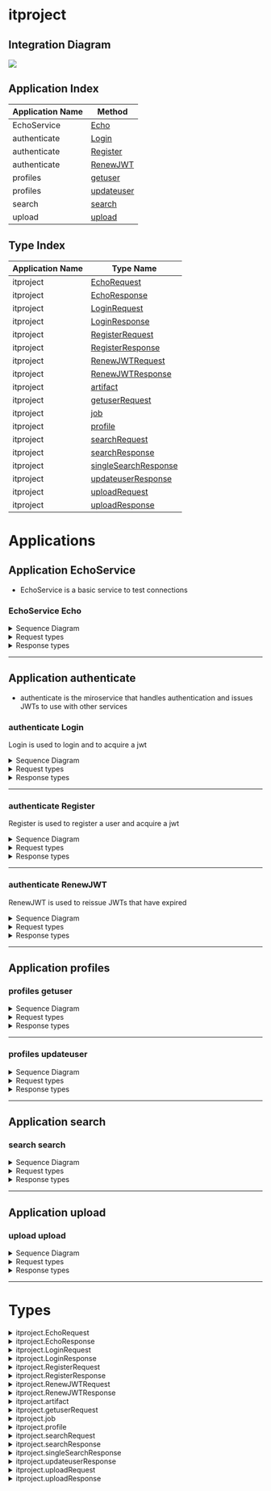 


# itproject
## Integration Diagram
<img src="https://plantuml.com/plantuml/svg/~1UDgCparByq0GmF7xVefvJZq5-iQ3XrBwaYXU6f28Xo9bt8pTjPkTC3j1HVpkKg8zz9GvBVl_xSjey9ZH20RDBrq_LkLTiIiUrbMHmxRC2yWoo4lObHKK-Ntrxq87tphuhsQL54Mx9XZr6WYyji9lPDKuNnCa9I7MpvPCiXW86lo0oV_PpHmS-QDJaqu-jYZOWEMcvKXHuSi0RD2UZi9ThBSSME0si61uSbxfN5bgahvi0jgJ0LYBy7k_jHNV98xcs-nRuLSVA3q39ZYCOR5m_kZ2-UtbqkphbpvCp64CMROyh_Q9KAphm_Jgn65wOLqR6EkUpQxPxCAmKqTHlKMb7i-lyVmFhoZMNHD-0W00__y7ufA5">




## Application Index

| Application Name | Method |
|----|----|
| EchoService | [Echo](#EchoService-Echo) |
| authenticate | [Login](#authenticate-Login) |
| authenticate | [Register](#authenticate-Register) |
| authenticate | [RenewJWT](#authenticate-RenewJWT) |
| profiles | [getuser](#profiles-getuser) |
| profiles | [updateuser](#profiles-updateuser) |
| search | [search](#search-search) |
| upload | [upload](#upload-upload) |

## Type Index

| Application Name | Type Name |
|----|----|
| itproject | [EchoRequest](#itproject.EchoRequest) | 
| itproject | [EchoResponse](#itproject.EchoResponse) | 
| itproject | [LoginRequest](#itproject.LoginRequest) | 
| itproject | [LoginResponse](#itproject.LoginResponse) | 
| itproject | [RegisterRequest](#itproject.RegisterRequest) | 
| itproject | [RegisterResponse](#itproject.RegisterResponse) | 
| itproject | [RenewJWTRequest](#itproject.RenewJWTRequest) | 
| itproject | [RenewJWTResponse](#itproject.RenewJWTResponse) | 
| itproject | [artifact](#itproject.artifact) | 
| itproject | [getuserRequest](#itproject.getuserRequest) | 
| itproject | [job](#itproject.job) | 
| itproject | [profile](#itproject.profile) | 
| itproject | [searchRequest](#itproject.searchRequest) | 
| itproject | [searchResponse](#itproject.searchResponse) | 
| itproject | [singleSearchResponse](#itproject.singleSearchResponse) | 
| itproject | [updateuserResponse](#itproject.updateuserResponse) | 
| itproject | [uploadRequest](#itproject.uploadRequest) | 
| itproject | [uploadResponse](#itproject.uploadResponse) | 



# Applications




## Application EchoService


- EchoService is a basic service to test connections 






### <a name=EchoService-Echo></a>EchoService Echo

<details>
<summary>Sequence Diagram</summary>

<img src="https://plantuml.com/plantuml/svg/~1UDgCZp5F-p0GnNT_YlVlakLlY91OaEEs8XPYe97QC7MeZ7ig1iUERBT2V7gKK507XhpjxltktLqnMQmeC4bdTFdSDWzgfTRBLjMuRse5pb4tM3KjLFtO_lj59wTElfKjKjOn7pl7JF0v1eUPCgzXG_5a3SsW4tObI-_Mzphg3ft-UAAKz84szfDmSrkoRBCZN4n1yB5aLVLN6rN5jbpkIjnzOzfaUzAPXarRmVde21DSY7XnHv8szp6yaSbN0x-cr0UVI5oFY8GuiuT8vENyF-O_bcHxkanVaDyFltu5003__tIXSsi0">

</details>


<details>
<summary>Request types</summary>




<img src="https://plantuml.com/plantuml/svg/~1UDgCaB_AmZ0SHVSynVswz1EjE4ifBIQ8ImCbpXBIq4Rwp_pIINnt4SGvPpvSBgUae7rOnu6bqR0qHHHVjRegUHQrQ2ebE4wI2sGPk4Gj5GI_gB-V6hqQ_PMPGHCXSTEoXWIQS3iWp_7FTxCtlMitS67nyzsQi1UcdnlxM2q550MUR8lH4kdEuWWAtaqTUx7IJksds3i00F__-0H2zW00">


</details>


<details>
<summary>Response types</summary>




EchoResponse is the response from the EchoService 

<img src="https://plantuml.com/plantuml/svg/~1UDgCq44BWZ0Onl7xFiMJ5uioEeU8qaPqSI3h76CEDTJ9tdMAldi44HttF_zuUNbA2jg7npIoD3gMfeZgIwkhacTHYwPIWkCakK2MWKlKKa7mYrhzQFJLw5-P6JKH4c5wrrXQt4msWIRS3iXphFdEUTCFxGP3MBoxMnFs_nP5WIVROh94khCuWe8VvewzM6ddzhFSEm00__ywP4Nw">


</details>


---




## Application authenticate


- authenticate is the miroservice that handles authentication and issues JWTs to 
use with other services 






### <a name=authenticate-Login></a>authenticate Login
Login is used to login and to acquire a jwt 

<details>
<summary>Sequence Diagram</summary>

<img src="https://plantuml.com/plantuml/svg/~1UDgCaB5Eyp0KHdS_nVTtwV8RN2IMAd5RaGWXGIELC7M8dEIg65AxifqAyVGeQO0C3BcZpz7nrPrF7ZQVOz8CwkObp-xJRRhRv6c2kon9mJcI3DiiHveyvFz-rCdLoRkojG_AXVROiCgQu6o3cMh3AvcWAnLe1kLH25Qhe4hb2REwlBmjc7_NvgISEkAeFfx8UtMWP_r9kBaLBEZG4COfH1oFzg0DY-E_0UAOxRai19Q3gQgWpvrI25O8S8aUbihhQjpGrZ0KWijYWIKS1QVfJ6WzEORVoAAJ8ivxwm9h6kDz1xiVeiesrg5iMf8wd9nzeofSzKljo9-iyHHTzuv4DCW7HsJawZzMtqYoSLwmDPcwE_LN0000__-Wlfnc">

</details>


<details>
<summary>Request types</summary>




<img src="https://plantuml.com/plantuml/svg/~1UDfoA2v9B2efpStXKYSQSAchAn05e4eTGqFytLtzN8CSGrnT59pzNLmLT7KLNFmL_Fn355nTF4CKuKg9DfLejt8bvoGM5oiePPOK5ELdfIQNwFdafsVc1QKMbgOMboWf91Ohn1lOs2XekEZa5oLdPAPeAjZPALHprN8vfEQbW0864000___-pZgr">


</details>


<details>
<summary>Response types</summary>




LoginRequest is the response object from Login that is used in bearer authentic
ation in the header: "Bearer <JWT>" 

<img src="https://plantuml.com/plantuml/svg/~1UDgCqB6gmZ0Knl4zJ_7TBhsY5MSffSK44QI14cSfRQWfDIav4GVntKKGmIt_-SVXy9KKMXzkrucbqR4qHLGVMfsKt8jQD9KI73l91R8CNAAM2e8VrD-NHb-D_fLrKqk4vEW6OnjDixEa4xI4ymPvZd--Shwxc7u14sRlHjs5zGz6KU31bXZl0LjGyCOExCbARVltRgy0003__xnOHLu0">


</details>


---


### <a name=authenticate-Register></a>authenticate Register
Register is used to register a user and acquire a jwt 

<details>
<summary>Sequence Diagram</summary>

<img src="https://plantuml.com/plantuml/svg/~1UDgCq45B-q0G1V3xV8htxwMN_seYU2d9jiK4yM03DPvw2DjagAlffknEHFpqqjhQWWYPuywFzvOP3nuQZp5eZdJ-N1Rt-I9VpiiymrsHvL0AMO55KIBF7if_FtHmwk2_qYo8yT9lMwex9xvhCJAzlB0JMnlX4Kn05L5ZnAnDO8oQzVTRJE7DkftnPekj-NZa4Co6d-mdu-Os8h7ICYwZa2WiUME3iASq_NE7DAMLqbM4oTcRMkpx7bOHeOgKhc9CO5rWB-W3UyAPn8GgXjBuZHg-PAj4gKDFKdTjvx5kUzPMThvxvLgkJkrB3hlE1Kwk3qmZEVgDPtPw-X_JqqhJPKD4CtRD_hXV0G00__ynpvb1">

</details>


<details>
<summary>Request types</summary>




<img src="https://plantuml.com/plantuml/svg/~1UDgCaK5B0p4GHk_v5P-zh58hdgMK5XF4oouiwrd2PbeZsUmwCy63-Dz54B6UyewFnp3mxKKzQvcIQQenJOCgVjB3qz0zkDRrXy5Pt7VMORE1xT1s0vnz72v-q-ghrR-QCNaHh69UYgxW1S-ts6vnQQzd7bzYk4BKXUTN6lMcfrCK9UxfhP0eTZjyc3LeyZ7X3g8SyyciSImfjNwYlsxn8kypXpF7T2Hc2l_Z8iJvp7sQFUNmFSHN0000___nA62-">


</details>


<details>
<summary>Response types</summary>




RegisterResponse is the response from the registration services 

<img src="https://plantuml.com/plantuml/svg/~1UDgCqC4AWa0Gnl7xFiMN5uioEeU8qYxHnGNPpY6ws8gfx4nqYDuzWkZGQV_d7yFmvSIrv_jj475m8euHr9SMPwEFgbHLOPJ4GKk5987KABM1aYUp-D7Wgy6_YcQeYH1LjdF4rbUMvcaa6w4cN7P8KopbPlBDrRKhE9xzrDk6j_yUMOQdMAD_CFOWzcxin4laTcm_wxq3003__umLH_O0">


</details>


---


### <a name=authenticate-RenewJWT></a>authenticate RenewJWT
RenewJWT is used to reissue JWTs that have expired 

<details>
<summary>Sequence Diagram</summary>

<img src="https://plantuml.com/plantuml/svg/~1UDgCpy5Bmp0K1l1x_ehdBhqOBO8NQRCD6qJH5Mh4mmubPeyQJPEIlAhuryl6r5q6_QxVBnzvsUImB8D9sTFbawflv4esIoKhkAuh2Pn3LSEgLY2hMtNoHoUlJluhMoJIaSRUCHCynU1WfaTwHK_MQC8Pw0HjpjAxzOEEkeTUVprWIhh3H_kDS76PCxBa40wVGS6XGO-VTy-AbUNH3igIhRbeSxZwzzgG_TZ2DcVhWlDTMvZWGeGNDwAmDCJmXeRExaDdVODf23vXSRup0eezxYAY5_DJcFzMWctmS7w1VhEz_IS00F__zR1wLm00">

</details>


<details>
<summary>Request types</summary>




<img src="https://plantuml.com/plantuml/svg/~1UDfoA2v9B2efpStXKYSQSAchAn05e4eTGqFytLtzN8CSGrnT59pzNLmLT7KLNFmL_Fn355nTF4CKuKg9DfLejt8bvoGM5oiePPOK5ELdfIQNwFdafsVc1QKMbgOMboWf91Ohn1lOs2XekEZa5oLdPAPeAjZPALHprN8vfEQbW0864000___-pZgr">


</details>


<details>
<summary>Response types</summary>




LoginRequest is the response object from Login that is used in bearer authentic
ation in the header: "Bearer <JWT>" 

<img src="https://plantuml.com/plantuml/svg/~1UDgCqB6gmZ0Knl4zJ_7TBhsY5MSffSK44QI14cSfRQWfDIav4GVntKKGmIt_-SVXy9KKMXzkrucbqR4qHLGVMfsKt8jQD9KI73l91R8CNAAM2e8VrD-NHb-D_fLrKqk4vEW6OnjDixEa4xI4ymPvZd--Shwxc7u14sRlHjs5zGz6KU31bXZl0LjGyCOExCbARVltRgy0003__xnOHLu0">


</details>


---







## Application profiles






### <a name=profiles-getuser></a>profiles getuser

<details>
<summary>Sequence Diagram</summary>

<img src="https://plantuml.com/plantuml/svg/~1UDgCaC5Ej30KXVTzYlFFPZP_5KpS6EZCH8XnuP0ehcP12bn9jL3I5cDyUiCCWxDmmLtUx-lfoLql7hPUOz5CwkurpnxIVVgyozC4zrcIWdCa6VPPZZHvpF_DwkBKnLtPrdbf_T1gLfdEMwEnwgrvKvhS2jAX25WjlIob8wpgyhGBcVjGNI-jRD7AhoToJZRqehu9DxS1yyfhmZa64KT3Vd1aMHp_jKOSimCNHO2xsPILLv_IqrW0HS154PveCGKm_2hXg4IS7vsPrtHf74O-_X1LHXkBKWyabE-jUQVANqslekiZ5OWchR54dTZyn-QC1BiC3jYMkdgytqy0003__vZsZdu0">

</details>


<details>
<summary>Request types</summary>




<img src="https://plantuml.com/plantuml/svg/~1UDgCaC6AmZ0OXEzvYjbUkijQyIobj9WWNXeeyIob3JLIsvh_pqbyToc8vtp7uMCOfYHkFOVxAD9eH9eYYezQdOq-gberbL4I1oqLiWnIezO6IfxCprUDRetUAhgn9KBYfYLmWfPmsI7FyIiti--khl-3uyNFDzlnTh0SoFh6Fe8bHb7WAVwnHgx77iJUJODuYT9E_VhPEm00__-LnaGT">


</details>


<details>
<summary>Response types</summary>





<img src="https://plantuml.com/plantuml/svg/~1UDgCai5kip0GXEz-YlcvvAzJeYJ7A8eI5LJr4gIMdf4nJcjgR6gRGrNbtQk8a9AeIEoDsM7cqyfRvvdrJQN8PFIGoGIZvcpTlQR9OxoFdtTf7E4XYMA48Q84-oH573sb_oxMqQcZMGbNp3a4p7fvODox0CmXcsEznl_etbZ-BeixI5zRKmhkPvqHcms-oHI5SDpAsakZiOBpLketCeMI-gF_xQLNubSuThsboS-LYy7AqkHT6pTLpVHNFxbWNhWhuM-Y8OBQceDKeeLO3aASRHt8vLvOWT8NyTa8pGNMdRwXb4oHIzD741MJgYyS6gKopIhH5qydkKajJTu6divwksn_RFUrvBwnLt6D4_QwuaYo9MWO8fZFPZH0DhyL5cGhT75wzZy1003__wn3qDm0">


</details>


---


### <a name=profiles-updateuser></a>profiles updateuser

<details>
<summary>Sequence Diagram</summary>

<img src="https://plantuml.com/plantuml/svg/~1UDgCa45Fiq0GXk_pA-RhfPTl5Koy6DYs4M8yM9AAfnx806EpTc79xcAClzvGQSl5X3dky-pxJcOvUs2vn5apgfktF7jAj-bkawS9FcP9Ya9Wak4sop5DdlD_5tLswknTOUqyMTyt6YhJUciqBZfhtfLcjq1oM0HGawUI7EEYBd_VGd17rNPagS66lbxOEJhmg_fclBiFm2kl6Syn60dikveyzuujnF4V1ECOza8M0JvCVQgy-YJFmoPO148MuKKenYJ0gnKELYJ4IJD7m9gdS3-WeIAgZ3OMIzspLBwpveChVtCjth7hJEiukZs94gFnny4ojtBr7rTd967Q4S2Qstguw4y0003__yqDbXC0">

</details>


<details>
<summary>Request types</summary>




<img src="https://plantuml.com/plantuml/svg/~1UDgCai5kip0GXEz-Ylsvv2yfKP9Z54M92gfw2L9BpyWOfrrgR6gl3rMLTwyYGagY8h4tPfUPJoDl7N5BlbPiCdhOP0AZvdowUytInsIVFE-o98Q7D4uWYY1EOPzcaCHFsR_BwMZNqQnCAEuS1DmI7hWW5m1taCzXlOR_yRsnuXtBEq1ghAcae5bt29iDVBCfbD89YmsXqR02HnRr6vk2GltH_oOa9N-5OvTRcU8SkHYCh4pHfGbJDrn_zPrBJj9T2NyJ3H6WRZor2Cj1XCQQ0ohPOLpQWXM4uOlyz58B2UjEtuGXcqA1fWyWQuwgBnoyKhdcjUoBfq9kN2jJj8QdKc-NxO_jla51tbxPUIVjTSIHvKi8emY2-MmM1f3FRuK5sqfTdXxzJm000F__uHRG6m00">


</details>


<details>
<summary>Response types</summary>





<img src="https://plantuml.com/plantuml/svg/~1UDgCaB4AmZ0KHVTynRLB5Qpu0QMqc20k3PGuIsWVMAbDo4icyTz54EUS-N2vd9QZ3J4z5r5c8yeIMVpKxchqMVLgw8oIE6cfK5MG6hqsKF9YDdyrUpNxgnWNounYZZwu1utnaFna8oMcC11xjp8Li8pRiQwnbNiNnliyxT0qU8ctQ6cTlda-0G00__-EjJra">


</details>


---




## Application search






### <a name=search-search></a>search search

<details>
<summary>Sequence Diagram</summary>

<img src="https://plantuml.com/plantuml/svg/~1UDgCq3zFyp0G1l3Td-BUBbrUGuh4WXAt5OaG0urKmjGXkZX7Qd3io7OHujEZDEaVYIKtHNS_FK_a-UHXypbCcf6ktuhyATjastMHfV2Ofnbm3caEcxo0B7qk_ftfvDJ9_yfMFg0BXrOpQKrmLiFC4pgvdm5wA2DMOy0AFS6iheRTWlbFPJfqs4ABto_aFJRqgdu8xkuZ5bJG14C8n7pyOadoPmT9mdPSb14yd1JAeBumKDyCPSH5kJWVoyxPTwN9CxYmHSzYpe-knI3toZHmaJLTsrql-xfOMcqTLFf0GeNEsG-IuMResPBlhF4KtnwHW7ZKZICoOlaVbgUJODVv4LkHgVkt_0q00F__Z-gIT000">

</details>


<details>
<summary>Request types</summary>




<img src="https://plantuml.com/plantuml/svg/~1UDgCaBqAmZ0OHVSynRLB5QquIoaj9eXB0oNE4j9W8_qp-Jg9xow2EEVCXylbb86qfsNeMHeDIrD4yLEhgv9dKOkcKeBZ9Bb0be5Br591y8jQ_TNerUYlpFGw12Hkd1TAe0Dk1-GvrdmtUTEvTWD7ivyUrj0-MErDrzZdOWEXAF1YMv3r0uu8vDruPszMsh7z1li4003__xvcGi00">


</details>


<details>
<summary>Response types</summary>





<img src="https://plantuml.com/plantuml/svg/~1UDgCai5Bmp0OnU_vAvwzJ3DRkkiePSCMyRB2LiybPfzR94jhlkGa-zz5tCI2Gh_Zu_VUBuUiE2WVuicAsUGJinactGLTFxVDOxsfj-kshl3GL3NI55M3JTEYhfxQcnzqykhajmfj5JCI9kNrSKiyz8ufWM9qEOe2jzLzx_NHxEzWmk3xDz8X6zCeIto8EJnnj86nX9GxUe_aDA5WumwMTgD6AQKuNzMNshTpyR_pZvsh-SNqM8A3D-uWvdYDrdPEdUXtE1WTeXz5aScFiRFeSiWqHP9dcKpGBSIAtFxh0tm6003__v4MXpi0">


</details>


---




## Application upload






### <a name=upload-upload></a>upload upload

<details>
<summary>Sequence Diagram</summary>

<img src="https://plantuml.com/plantuml/svg/~1UDgCa3rFmp0GXlVx5KUNBXXI91QKkAr8X1Xef1Ac3j4rFYfJDuvi1o5-FSf7eH9BRhBkVVIyriqd3ypdE6b6TFrMv4_P9jkkYop5nppDK0XCSzpa1MRfSt7rYqwsJluhh7mW5zgJWShMmLc3ixOnbjGCoMCPWQ90U_ACCxKVTWlmHrqtvEY49_fwOU_fmA_wc_7kFeAWWs4S91YByGL9yc-7IG8x8Si87yuKLK5_Kk2k6Sj8o7BHXue2buspxzemu1-rwAXOY1wpHq35b-6kYpfzN5bZ7UvDorA7njaFhiBDKBfbtzZQStpRGnBZaJuuvbekht5vZYHS-YDOSQsws_q4003__tcDZ880">

</details>


<details>
<summary>Request types</summary>




<img src="https://plantuml.com/plantuml/svg/~1UDgCa35BnJ0OHVVyYckNAhNYN4ffCK5S6YXnbfW6ZRH9JRuC8k-_Fnuytfmp7owNCoRIaVA-iReOLjSeugfExqg-Ybaian8SBv8Bj2sun2mL17zJTpUrUBNuApERJWcLyqUc2ZhXunbzZtl-6ABvTki371qn_5X3J_dOWbuN-vjj8Wm3_ba34pnPJ-Zm-KSsiGPUxnOT4aNdlzY9ZTQlbuJd0000__-iMqYf">


</details>


<details>
<summary>Response types</summary>





<img src="https://plantuml.com/plantuml/svg/~1UDgCqB4AmZ0KXU4zJt7iKaKhpb9AYmdYqa29iuGsQ2Ks9JUPn7SNGGIt_FF7vN9g2jg7-B0iJuxbEPBwqkQiv56qeckKu3X8Bb0Ku1AjL13yf1O_cdmr-LVMMqs4BCxMwQ4pDBk9J0PDkEnGbbZoZVFzRHnM6CFitTtqOVklKLLuiZMYjzY3WX-dAtknsap3Pxbt0000__zbJKPq">


</details>


---


# Types







<a name=itproject.EchoRequest></a><details>
<summary>itproject.EchoRequest</summary>

### itproject.EchoRequest


- EchoRequest is the request object for EchoService 

<img src="https://plantuml.com/plantuml/svg/~1UDgCq4qBWa0Gnl7xV8edBnObT0uHfHsYYmkodMFHHGLVo5bFqNUF8ABZ_iy_Xk79nTl5h-D0SN0KnmZgIukRqHSkkIeCAvorOYG9b4Qf3LXTpUP7Wwy6_qhrO4KGSTtDbNkiJdm4AxWVaQROgiEyr5tVxF07a6LuqXwZ4x6jmmdYbtvgwKMvcvhFMky0003__-CCGIm0">
<a href="https://plantuml.com/plantuml/svg/~1UDgCqB6gmZ0Knl4zJ_7TBhsY5MSffSK4SMcWn5b26jfAssXEEedlBeA8O_xpZyFXAobe7vPfP6bqB4qHrOTMPoMFeXPDfGJ7GNA1B0ENgAM2u2VrzwNHLwD_PMRKH4Y4wLrZxukba40JBZlaEVxvnddJ3-qAGxXvTxKcR7yeYW8FjiPaYNHdiGS5FymTUxBIpkrxjrS0003__wMqHIu0">Full Diagram</a>


#### Fields


| Field name | Type | Description |
|----|----|----|
| message | string | |

</details>
<a name=itproject.EchoResponse></a><details>
<summary>itproject.EchoResponse</summary>

### itproject.EchoResponse


- EchoResponse is the response from the EchoService 

<img src="https://plantuml.com/plantuml/svg/~1UDgCqBsgma0GnV5-dkBSDBcY0Mi98S4Tn2OBOQrbIPOaa0_PMIlntKKGiTn__MCOJYd1-d2V9qgZepH5L1zQNOm-SSrDPLZXg1KZow0qQct0wcp-lZJwQlIlr4vM10ctmzeukQsBk0HMSDqZp_6lTgjlXx7Ru5UWAF2WBMOdOdk70oJuSUdfIQLRklTUhm000F__Rxv1-000">
<a href="https://plantuml.com/plantuml/svg/~1UDgCq44BWZ0Onl7xFiMJ5uioEeU8qaPqSI3h76CEDTJ9tdMAldi44HttF_zuUNbA2jg7npIoD3gMfeZgIwkhacTHYwPIWkCakK2MWKlKKa7mYrhzQFJLw5-P6JKH4c5wrrXQt4msWIRS3iXphFdEUTCFxGP3MBoxMnFs_nP5WIVROh94khCuWe8VvewzM6ddzhFSEm00__ywP4Nw">Full Diagram</a>


#### Fields


| Field name | Type | Description |
|----|----|----|
| message | string | |

</details>
<a name=itproject.LoginRequest></a><details>
<summary>itproject.LoginRequest</summary>

### itproject.LoginRequest


- LoginRequest is empty because the Bas64(username:password) is contained in the 
header of the request 

<img src="https://plantuml.com/plantuml/svg/~1UDfoA2v9B2efpStXKYSQSAchAn05e4eTGqFytLtzN8CSGrnT59pzNLmLT7KLNFmL_Fn355nTF4CKuKg9DfLejt8bvoGM5oiePPOK5ELdfIQN-EIdP-O5fHQMfXQNA2aa5Yl46zZOA6YuwEGN9MTafcWgsDafL7FLSZcavgM0mWKG003__yg9EeS0">
<a href="https://plantuml.com/plantuml/svg/~1UDfoA2v9B2efpStXKYSQSAchAn05e4eTGqFytLtzN8CSGrnT59pzNLmLT7KLNFmL_Fn355nTF4CKuKg9DfLejt8bvoGM5oiePPOK5ELdfIQNwFdafsVc1QKMbgOMboWf91Ohn1lOs2XekEZa5oLdPAPeAjZPALHprN8vfEQbW0864000___-pZgr">Full Diagram</a>

</details>
<a name=itproject.LoginResponse></a><details>
<summary>itproject.LoginResponse</summary>

### itproject.LoginResponse


- LoginRequest is the response object from Login that is used in bearer authentic
ation in the header: "Bearer <JWT>" 

<img src="https://plantuml.com/plantuml/svg/~1UDfoA2v9B2efpStXKYSQSAchAn05e4eTGqFytLtzN8CSGrnT59pzNLmLT7KLNFmL_Fn355nTF4CKuKg9DfLejt8bvoGM5oie-UIdP-O5fHONvESLfoef91Ohn1iesDWeQBZev1SbPsIcQ2gWA56mirEevj9Mo2elKR1IA2ufoinBvwhbSaZDIm655Y000F__-FH1N000">
<a href="https://plantuml.com/plantuml/svg/~1UDgCqB6gmZ0Knl4zJ_7TBhsY5MSffSK44QI14cSfRQWfDIav4GVntKKGmIt_-SVXy9KKMXzkrucbqR4qHLGVMfsKt8jQD9KI73l91R8CNAAM2e8VrD-NHb-D_fLrKqk4vEW6OnjDixEa4xI4ymPvZd--Shwxc7u14sRlHjs5zGz6KU31bXZl0LjGyCOExCbARVltRgy0003__xnOHLu0">Full Diagram</a>


#### Fields


| Field name | Type | Description |
|----|----|----|
| jwt | string | |

</details>
<a name=itproject.RegisterRequest></a><details>
<summary>itproject.RegisterRequest</summary>

### itproject.RegisterRequest


- RegisterRequest contains all the information to register the user in the databa
se 

<img src="https://plantuml.com/plantuml/svg/~1UDgCaK5Bn30GHk_v5PzxgR8kU9PbsSK4yT90YMS9pRG6qbPd4Zo8_rq44TjJtl7n60Q-isJFkKn9DTMefa4Ll-dbsTb7qvhkuep6WzK6XmEqHMiTZ7voLtzfzTNgNrMVl0Xs7OrHCd57xuKax-05BtSu7d6jRnVkNsEumIR2wOHFjGTDFYRSGpB7ULHx32Mbra_qtxrvaO-5myen3SHCOHiN8PvNxakTQGu_Gtm7003__maoOBe0">
<a href="https://plantuml.com/plantuml/svg/~1UDgCaK5B0p4GHk_v5P-zh58hdgMK5XF4omQMU9QmcTP8ThVE97WG_xi88jqzvHqVZs7WsqlsdCkGL5EDQXfKyPSUNfnzCgtf3iveF5fjiDb0MxJMmUXdT_MVLb-j_bNroOjWrT4fIYRkwAEGv1MyuFKUsoskzUt4_LiCDuZvpDCxzVbkaMEtmvTQWmOV4nuWcUDuKciSIqgj7-ZIdRt8vyHXvfYEn4nX6HSX7cVkM-rf3B-J_0G00F__EbDal000">Full Diagram</a>


#### Fields


| Field name | Type | Description |
|----|----|----|
| email | string | |
| fullName | string | |
| password | string | |
| preferredName | string | |
| username | string | |

</details>
<a name=itproject.RegisterResponse></a><details>
<summary>itproject.RegisterResponse</summary>

### itproject.RegisterResponse


- RegisterResponse is the response from the registration services 

<img src="https://plantuml.com/plantuml/svg/~1UDfoA2v9B2efpStXKYSQSAchAn05e4eTGqFytLtzN8CSGrnT59pzNLmLT7KLNFmL_Fn355nTF4CKuKg9DfLejt8bvoGM5oie1QMcPnQNf1O5fHONvESLfoef91Ohn1iesDWeQBZev1SbPsIcQ2gWgrAmirEevj9Mo2elKR1IA2ufoinBvwhbSaZDIm656I000F__hxD3z000">
<a href="https://plantuml.com/plantuml/svg/~1UDgCqC4AWa0Gnl7xFiMN5uioEeU8qYxHnGNPpY6ws8gfx4nqYDuzWkZGQV_d7yFmvSIrv_jj475m8euHr9SMPwEFgbHLOPJ4GKk5987KABM1aYUp-D7Wgy6_YcQeYH1LjdF4rbUMvcaa6w4cN7P8KopbPlBDrRKhE9xzrDk6j_yUMOQdMAD_CFOWzcxin4laTcm_wxq3003__umLH_O0">Full Diagram</a>


#### Fields


| Field name | Type | Description |
|----|----|----|
| jwt | string | |

</details>
<a name=itproject.RenewJWTRequest></a><details>
<summary>itproject.RenewJWTRequest</summary>

### itproject.RenewJWTRequest


- RenewJWTRequest is empty becayse Bearer <JWT> should be used with this method 

<img src="https://plantuml.com/plantuml/svg/~1UDfoA2v9B2efpStXKYSQSAchAn05e4eTGqFytLtzN8CSGrnT59pzNLmLT7KLNFmL_Fn355nTF4CKuKg9DfLejt8bvoGM5oiePPOK5ELdfIQN1ANcfPPxXOS4fHQMfXQNA2aa5Yl46zZOA6YuwEGN9MTafcWgsDafL7FLSZcavgM0WWOG003__tzhEuG0">
<a href="https://plantuml.com/plantuml/svg/~1UDfoA2v9B2efpStXKYSQSAchAn05e4eTGqFytLtzN8CSGrnT59pzNLmLT7KLNFmL_Fn355nTF4CKuKg9DfLejt8bvoGM5oiePPOK5ELdfIQNw0MbvgMMUuM71AKMbgOMboWf91Ohn1lOs2XekEZa5oLdPAPeAjZPALHprN8vfEQbWC864000__-qEZko">Full Diagram</a>

</details>
<a name=itproject.RenewJWTResponse></a><details>
<summary>itproject.RenewJWTResponse</summary>

### itproject.RenewJWTResponse


- RenewJWTResponse is used to renew jwts 

<img src="https://plantuml.com/plantuml/svg/~1UDfoA2v9B2efpStXKYSQSAchAn05e4eTGqFytLtzN8CSGrnT59pzNLmLT7KLNFmL_Fn355nTF4CKuKg9DfLejt8bvoGM5oie1QNcfPPxXOS4fHONvESLfoef91Ohn1iesDWeQBZev1SbPsIcQ2gWgrAmirEevj9Mo2elKR1IA2ufoinBvwhbSaZDIm656I000F__YiD3LW00">
<a href="https://plantuml.com/plantuml/svg/~1UDgCqB4AmZ0KXU4zJt7iKaKhpb9AYmcYGmCbuYYb3TfIav8RwI2-kmZYu9H__hXSJaw-Tlvn7rWS78jZ1FMbnKd9lIX5LIZ1iPDS84d09Kgf8FX1pNuq-6hmhwmPQY94bJPwEfvLfMcqXdI4cd3P84qnvolhcblNBj3vqTbUDtxzxv5bUB8b-ibZ2_AkCrVsOhasxMUzTm000F__P0z7M000">Full Diagram</a>


#### Fields


| Field name | Type | Description |
|----|----|----|
| jwt | string | |

</details>
<a name=itproject.artifact></a><details>
<summary>itproject.artifact</summary>

### itproject.artifact



<img src="https://plantuml.com/plantuml/svg/~1UDgCa3yBmZ0GnVTyYcUNAhNWBAMqc20k3KYS9QHLWp6Lv9p4xow2_yRyjhlxSJnU4qa7kbqSovDXUOuatcgxKt8jEh5jbU1OIIvGbk0IdLGGVACcNpNvQt9MPfoE4PaEP0_QK0OTiL-WgZ3byp6Oa-rd-5nHrxYp0lqGJR1NigF74f62zKTMm5b__f_9aXj-YmTh1j-_odm6003__s85IrC0">
<a href="https://plantuml.com/plantuml/svg/~1UDgCaCrAn30KXVTvYcCtLMh5jPJIOeAuQK3YMa8QzMecBScTrJ3lFWpCtpBVxbu-3eSpPBQ9jviWwc94NQE8apf-6lsc9lKn6YNnggL2sq9gJDf0oNTpTr6BKukx2XTipgXiOlgsZYlOZAzdT1tkvUEIt2_D3o1Uq_Bd7J-TFVGzTgB1xBDBj38j4I_8d2Z-Y0Q1ul_jpSJ1NnzxCVWu7sSz1000__-XxKzL">Full Diagram</a>


#### Fields


| Field name | Type | Description |
|----|----|----|
| description | string | |
| link | string | |
| title | string | |

</details>
<a name=itproject.getuserRequest></a><details>
<summary>itproject.getuserRequest</summary>

### itproject.getuserRequest



<img src="https://plantuml.com/plantuml/svg/~1UDgCaB4AmZ0OXFV_ASukLRJWBAMqc20k3PGuIsb23TIA-PD9V7SfYE2MRpm-ZkDg3hqFyJvHdWpbEPBugir5gvDiPTTeAN1KGg8e81HQfI75MQz-Qd9hybOQffuPsMX3PEix-uoMGuQUSTsZBB4MkuSVRiviyE-Wgl2YBPR86Hp0mRjvf3VLTZRBPPy0003__t0IGzC0">
<a href="https://plantuml.com/plantuml/svg/~1UDgCaC4AWa0OXE_x59CNYp8wXuZIBj751TdE8RhOXcdj_tkAtZs42BhjTnm-Xc5oujhpTEz578o8OmJnLOkpqKTLggemIkAWfKAIG6gKsa39ardyrE3MuAsYwMiYH9tbYQolx7Eon15gmcM7DCLIRaRVN5sxWkE77s-suUs_ZIp3IwmnHwx57iJU3PruYzmExNpU9m00__z9laVL">Full Diagram</a>


#### Fields


| Field name | Type | Description |
|----|----|----|
| userid | string | |

</details>
<a name=itproject.job></a><details>
<summary>itproject.job</summary>

### itproject.job



<img src="https://plantuml.com/plantuml/svg/~1UDgCaCsAmZ0KHlTvYc-wwGoTmgo7KbfC43SDI5nBcWPDQPEIn8M8xow2-BFBMHuEbylNX2XzFCqJoPCXUOua7ccx4tpDEhPj1QDOSSfGbg0S7HTWT2E-dcdorUHVYPfa2CX6rsUG0Vi_L1M-wQ_pwcY67uokHrtZGWeeDo_Idl6F4Bsn1r9Wa5673w63ycQ9njbt7KsSz4jSIQFjS9_r5W00____M4tj">
<a href="https://plantuml.com/plantuml/svg/~1UDgCaCrAn30KHlTvYizkgjIAQocbnGHnqu34jQHfq9GsASbrCGppxiF0C3-xdENXSBbyNI8TwNzTM9aDAqjaSKxxRoK_n22-UYKutYKNg6jmYK4g2Fwf7YvfzjNiNvbPT4eevZ0Mq0a_hsWQFFBd4CsVcvxWQ8jXjePUvZ2YRR5d5KnOD-rtU4EYwFmlgp1fikbEs6IYsyW5Vwl9qMAlui0wwwVJmCS0003__sQlKUy0">Full Diagram</a>


#### Fields


| Field name | Type | Description |
|----|----|----|
| company | string | |
| dates | string | |
| description | string | |
| title | string | |

</details>
<a name=itproject.profile></a><details>
<summary>itproject.profile</summary>

### itproject.profile



<img src="https://plantuml.com/plantuml/svg/~1UDgCaSrEmp0GXEz-Yg6NG48bpbKKjS8Muj984CwLupgmnR6BVqw8TqSefMfpyXndPhzTQTSXIX_JQ5YHBLOKoDAfkddhsYUn5I-RJd0yjbnWkGHliMqx2FxStPohsTJiMvaoCWGiZjuDPFG2Cc3tWBh6BRztNdtG_Wwd44s3RrP1-aY3L35WXR9yrLz9MwLH__jDMR8AFJci4A8d-yugw56IkJI6PCpEob5VcWVNpwa7rqz0G_Pp7aw3Ktua5PE_mgMW_VMA7xRMTl_tqDy0003__tpJTD00">
<a href="https://plantuml.com/plantuml/svg/~1UDgCai5kip0GXEz-YlcvvAzJeYJ7A8eI5LJr4gIMdf4nJcjgR6gRGrNbtQk8a9AeIEoDsM7cqyfRvvdrJQN8PFIGoGIZvcpTlQR9OxoFdtTf7E4XYMA48Q84-oH573sb_oxMqQcZMGbNp3a4p7fvODox0CmXcsEznl_etbZ-BeixI5zRKmhkPvqHcms-oHI5SDpAsakZiOBpLketCeMI-gF_xQLNubSuThsboS-LYy7AqkHT6pTLpVHNFxbWNhWhuM-Y8OBQceDKeeLO3aASRHt8vLvOWT8NyTa8pGNMdRwXb4oHIzD741MJgYyS6gKopIhH5qydkKajJTu6divwksn_RFUrvBwnLt6D4_QwuaYo9MWO8fZFPZH0DhyL5cGhT75wzZy1003__wn3qDm0">Full Diagram</a>


#### Fields


| Field name | Type | Description |
|----|----|----|
| artifacts | sequence of artifact | |
| bio | string | |
| email | string | |
| full_name | string | |
| jobs | sequence of job | |
| links | sequence of STRING | |
| picture | string | |
| username | string | |

</details>
<a name=itproject.searchRequest></a><details>
<summary>itproject.searchRequest</summary>

### itproject.searchRequest



<img src="https://plantuml.com/plantuml/svg/~1UDgCqB4AmZ0Gnl7zdkApInGjE4ifBIQ8ImCbpXBIO0jjnLmwYUykWWXk-Sy_ZkEhEDeGbsaaaHm9WQI-jBuOVLADQckZ98vQAkGvf4QZ3PGyczMF9bzD_fNSQ9cHiRV1zQr_B9vZ1ikuxb4KMClTFRX-w3Ru8oXBF6cBwCE40pY6ORxHYoe_Tv-vtW400F__Hof1xG00">
<a href="https://plantuml.com/plantuml/svg/~1UDgCq3shmZ0Knl4zd-AvNNelrugpbD9YWhWqKE8i8GssqXVDEPt4xow226xvppyEXwSaje6NSH1fT29D4TMRLaUZzwfMJMMKn4vBXIo3rAYrWP87y_EXqLUZVnLki4H8oDlWkiRV5a-Sm19E6-GvVkLg3gxhsp_qV0tpnJjUVs4K1UxY7-p3Y2s8Gp-TnKEKVcfVmpq3003__mzsHUy0">Full Diagram</a>


#### Fields


| Field name | Type | Description |
|----|----|----|
| term | string | |

</details>
<a name=itproject.searchResponse></a><details>
<summary>itproject.searchResponse</summary>

### itproject.searchResponse



<img src="https://plantuml.com/plantuml/svg/~1UDgCaC5gX30OXEzvYgaNsxH2pqL4QKBfnO2cvnBYJnNIsERNqxBllYmi2zxodRyPXcbvSsdRVuCein5bYInkQlTbpOVkzT1PhV1kb4PLGHdqnaAhJ_jmLxDRixSA7nmp2YQN_3mG_wsHgO1ZVB-Yhl6eNjRavsLwmj51q-0adf68zx0ntY3bIFyxHK-eUOa_WSP3ef5Id4LBSReUUWa00F__-75E7W00">
<a href="https://plantuml.com/plantuml/svg/~1UDgCai5Bmp0OnU_vAvwzJ3DRkkiePSCMyRB2LiybPfzR94jhlkGa-zz5tCI2Gh_Zu_VUBuUiE2WVuicAsUGJinactGLTFxVDOxsfj-kshl3GL3NI55M3JTEYhfxQcnzqykhajmfj5JCI9kNrSKiyz8ufWM9qEOe2jzLzx_NHxEzWmk3xDz8X6zCeIto8EJnnj86nX9GxUe_aDA5WumwMTgD6AQKuNzMNshTpyR_pZvsh-SNqM8A3D-uWvdYDrdPEdUXtE1WTeXz5aScFiRFeSiWqHP9dcKpGBSIAtFxh0tm6003__v4MXpi0">Full Diagram</a>


#### Fields


| Field name | Type | Description |
|----|----|----|
| results | sequence of singleSearchResponse | |

</details>
<a name=itproject.singleSearchResponse></a><details>
<summary>itproject.singleSearchResponse</summary>

### itproject.singleSearchResponse



<img src="https://plantuml.com/plantuml/svg/~1UDgCq35BnJ0K1U0zl-BubYhF1yvIIei9uj90ZNE9QMm3QLfoaqdyxoA8M7X3pdZuk5nEIqd7b5VFgkAmga9HVcdtfkIpwCNGAS7n9Bd0vG8kqKi5mL_KpHyjlbhyApDU4-54BipUlbeTpJ9OshT0zWHD61zGrxZbzriqYvlkS4sYQV39pdXt6nv1ARemipC-ilTZqAlzN-xEf1mFLIORZ-oBjJPCFxj_1m00__yClrj0">
<a href="https://plantuml.com/plantuml/svg/~1UDgCaK5B0p4GHk_v5P-zh58hdgMK5XF4ImCrdalCZhkHRB9aafFutqKGSQ67lEFZpJ0mUousbpe5qJKZkWvD_AQ7LwEVr56T3aP9F6gfiDb0QXorWPBFvkelRTxQVAjmmJ9ZnJuEWLx8PZUUYESKcLQmZFCzjbjSozkKtUZx6_Wov_H1hjnTci5kXq-nnfjFU02NxECWrdYl8PoZdUY_dBqhDIzKPShBx4liAVO_7_WE003___bVNq80">Full Diagram</a>


#### Fields


| Field name | Type | Description |
|----|----|----|
| bio | string | |
| full_name | string | |
| picture | string | |
| username | string | |

</details>
<a name=itproject.updateuserResponse></a><details>
<summary>itproject.updateuserResponse</summary>

### itproject.updateuserResponse



<img src="https://plantuml.com/plantuml/svg/~1UDfoA2v9B2efpStXKYSQSAchAn05e4eTGqFytLtzN8CSGrnT59pzNLmLT7KLNFmL_Fn355nTF4CKuKg9DfLejt8bvoGM5oiePPOK5ELdfIQNb1Qa99QabXQd5WMb5XVavnMdAYaa5Yl46zZOA6YuwEGN9MTafcWgsDafL7FLSZcavgM0GWSG003__rbSFJO0">
<a href="https://plantuml.com/plantuml/svg/~1UDgCaB4AmZ0KHVTynRLB5Qpu0QMqc20k3PGuIsWVMAbDo4icyTz54EUS-N2vd9QZ3J4z5r5c8yeIMVpKxchqMVLgw8oIE6cfK5MG6hqsKF9YDdyrUpNxgnWNounYZZwu1utnaFna8oMcC11xjp8Li8pRiQwnbNiNnliyxT0qU8ctQ6cTlda-0G00__-EjJra">Full Diagram</a>

</details>
<a name=itproject.uploadRequest></a><details>
<summary>itproject.uploadRequest</summary>

### itproject.uploadRequest



<img src="https://plantuml.com/plantuml/svg/~1UDgCq47BWa0Gnl7xVehdzU8R9dGM4QLTeeiBifrZqwK4NSiP3n5zzmWYwBR_yuzXU4fYE_Co3Y8EJiGnWlhGwc3qJjMggOoIs6gfaAQG6hKsK79l_huq-6hmhw8TB16YvJfCjclSRN744IpXk46Uur-kfxczzDqAFmH5WOT8q4wUdMTaEDtPaKZWxUYGWNZk_LayHUbyznxm5G00__yi2qVb">
<a href="https://plantuml.com/plantuml/svg/~1UDgCq45hWp0Onl5xFiKpBsuunyuYeYnXx690ilF8OcWjcjZazL1Altifb49l-Pz_lBmyRIGTQ5jcbYV7yXn9tMdtg-ItwCNGAS7n9Rb0MO9Bz591y1_ryg39LvD_PMRMCIBRrjdhSR37pKRAe2F-Fb7NUENlFfZzDBvXeZNuWpNqyOJHD3Yp0iOxievGuVz4Dh82JYyM5IA5oUtOXRNMZRSfhm400F__FH5Bvm00">Full Diagram</a>


#### Fields


| Field name | Type | Description |
|----|----|----|
| content | bytes | |
| name | string | |

</details>
<a name=itproject.uploadResponse></a><details>
<summary>itproject.uploadResponse</summary>

### itproject.uploadResponse



<img src="https://plantuml.com/plantuml/svg/~1UDgCqB4AmZ0Gnl7zdkApInKjE4ifBIQ8ImCbpXBQeeNOb5moYUykWWXk-Sy_ZkEhEHWVuiDIdXpbEPBwqkQYrKcsickq53Wg8L4K40gjqf3Yh5S_cdmr-LVghM565XVhpD2DlBYPnmo6STsZBB4ME-Vx-pHiy6zGLNZI5j5R7C31J_EDNbIFy_3Pwnq00F__c6z2SW00">
<a href="https://plantuml.com/plantuml/svg/~1UDgCqB4AmZ0KXU4zJt7iKaKhpb9AYmdYqa29iuGsQ2Ks9JUPn7SNGGIt_FF7vN9g2jg7-B0iJuxbEPBwqkQiv56qeckKu3X8Bb0Ku1AjL13yf1O_cdmr-LVMMqs4BCxMwQ4pDBk9J0PDkEnGbbZoZVFzRHnM6CFitTtqOVklKLLuiZMYjzY3WX-dAtknsap3Pxbt0000__zbJKPq">Full Diagram</a>


#### Fields


| Field name | Type | Description |
|----|----|----|
| url | string | |

</details>







<div class="footer">
